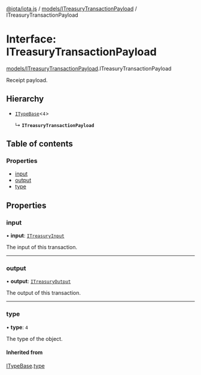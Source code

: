 [@iota/iota.js](../README.md) / [models/ITreasuryTransactionPayload](../modules/models_ITreasuryTransactionPayload.md) / ITreasuryTransactionPayload

# Interface: ITreasuryTransactionPayload

[models/ITreasuryTransactionPayload](../modules/models_ITreasuryTransactionPayload.md).ITreasuryTransactionPayload

Receipt payload.

## Hierarchy

- [`ITypeBase`](models_ITypeBase.ITypeBase.md)<``4``\>

  ↳ **`ITreasuryTransactionPayload`**

## Table of contents

### Properties

- [input](models_ITreasuryTransactionPayload.ITreasuryTransactionPayload.md#input)
- [output](models_ITreasuryTransactionPayload.ITreasuryTransactionPayload.md#output)
- [type](models_ITreasuryTransactionPayload.ITreasuryTransactionPayload.md#type)

## Properties

### input

• **input**: [`ITreasuryInput`](models_ITreasuryInput.ITreasuryInput.md)

The input of this transaction.

___

### output

• **output**: [`ITreasuryOutput`](models_ITreasuryOutput.ITreasuryOutput.md)

The output of this transaction.

___

### type

• **type**: ``4``

The type of the object.

#### Inherited from

[ITypeBase](models_ITypeBase.ITypeBase.md).[type](models_ITypeBase.ITypeBase.md#type)
